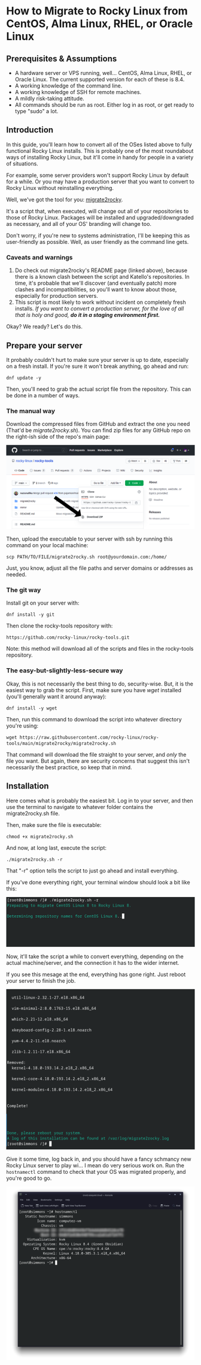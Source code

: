# How to Migrate to Rocky Linux from CentOS, Alma Linux, RHEL, or Oracle Linux

## Prerequisites & Assumptions

* A hardware server or VPS running, well... CentOS, Alma Linux, RHEL, or Oracle Linux. The current supported version for each of these is 8.4.
* A working knowledge of the command line. 
* A working knowledge of SSH for remote machines.
* A mildly risk-taking attitude.
* All commands should be run as root. Either log in as root, or get ready to type "sudo" a lot.

## Introduction

In this guide, you'll learn how to convert all of the OSes listed above to fully functional Rocky Linux installs. This is probably one of the most roundabout ways of installing Rocky Linux, but it'll come in handy for people in a variety of situations. 

For example, some server providers won't support Rocky Linux by default for a while. Or you may have a production server that you want to convert to Rocky Linux without reinstalling everything. 

Well, we've got the tool for you: [migrate2rocky](https://github.com/rocky-linux/rocky-tools/tree/main/migrate2rocky).

It's a script that, when executed, will change out all of your repositories to those of Rocky Linux. Packages will be installed and upgraded/downgraded as necessary, and all of your OS' branding will change too.

Don't worry, if you're new to systems administration, I'll be keeping this as user-friendly as possible. Well, as user friendly as the command line gets.

### Caveats and warnings

1. Do check out migrate2rocky's README page (linked above), because there is a known clash between the script and Katello's repositories. In time, it's probable that we'll discover (and eventually patch) more clashes and incompatibilities, so you'll want to know about those, especially for production servers.
2. This script is most likely to work without incident on completely fresh installs. _If you want to convert a production server, for the love of all that is holy and good, **do it in a staging environment first.**_

Okay? We ready? Let's do this.

## Prepare your server

It probably couldn't hurt to make sure your server is up to date, especially on a fresh install. If you're sure it won't break anything, go ahead and run:

```
dnf update -y
```

Then, you'll need to grab the actual script file from the repository. This can be done in a number of ways. 

### The manual way

Download the compressed files from GitHub and extract the one you need (That'd be *migrate2rocky.sh*). You can find zip files for any GitHub repo on the right-ish side of the repo's main page:

![The "Download Zip" button](images/migrate2rocky-github-zip.png)

Then, upload the executable to your server with ssh by running this command on your local machine:

```
scp PATH/TO/FILE/migrate2rocky.sh root@yourdomain.com:/home/
```

Just, you know, adjust all the file paths and server domains or addresses as needed.

### The git way

Install git on your server with:

```
dnf install -y git
```

Then clone the rocky-tools repository with:

```
https://github.com/rocky-linux/rocky-tools.git
```

Note: this method will download all of the scripts and files in the rocky-tools repository. 

### The easy-but-slightly-less-secure way

Okay, this is not necessarily the best thing to do, security-wise. But, it is the easiest way to grab the script. First, make sure you have *wget* installed (you'll generally want it around anyway):

```
dnf install -y wget
```

Then, run this command to download the script into whatever directory you're using:

```
wget https://raw.githubusercontent.com/rocky-linux/rocky-tools/main/migrate2rocky/migrate2rocky.sh
```

That command will download the file straight to your server, and *only* the file you want. But again, there are security concerns that suggest this isn't necessarily the best practice, so keep that in mind.

## Installation

Here comes what is probably the easiest bit. Log in to your server, and then use the terminal to navigate to whatever folder contains the migrate2rocky.sh file.

Then, make sure the file is executable:

```
chmod +x migrate2rocky.sh
```

And now, at long last, execute the script:

```
./migrate2rocky.sh -r
```

That "-r" option tells the script to just go ahead and install everything.

If you've done everything right, your terminal window should look a bit like this:

![a successful script startup](images/migrate2rocky-convert-01.png)

Now, it'll take the script a while to convert everything, depending on the actual machine/server, and the connection it has to the wider internet.

If you see this mesage at the end, everything has gone right. Just reboot your server to finish the job.

![a successful OS migration message](images/migrate2rocky-convert-02.png)

Give it some time, log back in, and you should have a fancy schmancy new Rocky Linux server to play wi... I mean do very serious work on. Run the `hostnamectl` command to check that your OS was migrated properly, and you're good to go.

![The results of the hostnamectl command](images/migrate2rocky-convert-03.png)
